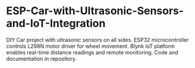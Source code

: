 # ESP-Car-with-Ultrasonic-Sensors-and-IoT-Integration
DIY Car project with ultrasonic sensors on all sides. ESP32 microcontroller controls L298N motor driver for wheel movement. Blynk IoT platform enables real-time distance readings and remote monitoring. Code and documentation in repository.
